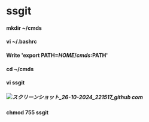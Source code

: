 # ssgit #
 
#### mkdir ~/cmds ####
#### vi ~/.bashrc ####
#### Write 'export PATH=$HOME/cmds:$PATH' ####
#### cd ~/cmds ####
#### vi ssgit ####
##### ![スクリーンショット_26-10-2024_221517_github com](https://github.com/user-attachments/assets/2fee892b-a105-48d3-b276-8a1a41b15bfb) #####
#### chmod 755 ssgit ####
